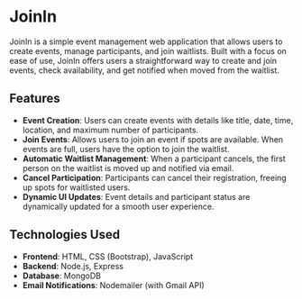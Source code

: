 # JoinIn

JoinIn is a simple event management web application that allows users to create events, manage participants, and join waitlists. Built with a focus on ease of use, JoinIn offers users a straightforward way to create and join events, check availability, and get notified when moved from the waitlist.

## Features

- **Event Creation**: Users can create events with details like title, date, time, location, and maximum number of participants.
- **Join Events**: Allows users to join an event if spots are available. When events are full, users have the option to join the waitlist.
- **Automatic Waitlist Management**: When a participant cancels, the first person on the waitlist is moved up and notified via email.
- **Cancel Participation**: Participants can cancel their registration, freeing up spots for waitlisted users.
- **Dynamic UI Updates**: Event details and participant status are dynamically updated for a smooth user experience.

## Technologies Used

- **Frontend**: HTML, CSS (Bootstrap), JavaScript
- **Backend**: Node.js, Express
- **Database**: MongoDB
- **Email Notifications**: Nodemailer (with Gmail API)
